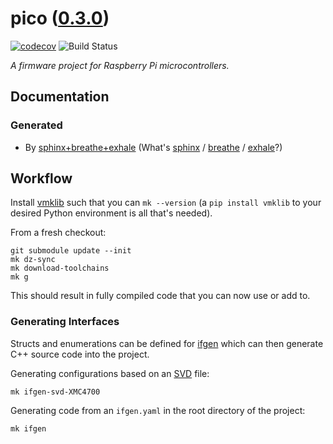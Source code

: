 <!--
    =====================================
    generator=datazen
    version=3.1.4
    hash=2a8aa648496efabc77f79bc15d2f8dc7
    =====================================
-->

# pico ([0.3.0](https://github.com/vkottler/pico/releases/tag/0.3.0))

[![codecov](https://codecov.io/gh/vkottler/pico/branch/master/graph/badge.svg)](https://codecov.io/gh/vkottler/pico)
![Build Status](https://github.com/vkottler/pico/actions/workflows/yambs-project.yml/badge.svg)

*A firmware project for Raspberry Pi microcontrollers.*

## Documentation

### Generated

* By [sphinx+breathe+exhale](https://vkottler.github.io/cpp/sphinx/pico/)
(What's [sphinx](https://www.sphinx-doc.org/en/master/) /
[breathe](https://breathe.readthedocs.io/en/latest/) /
[exhale](https://exhale.readthedocs.io/en/latest/)?)

## Workflow

Install [vmklib](https://github.com/vkottler/vmklib) such that you can
`mk --version` (a `pip install vmklib` to your desired Python environment is
all that's needed).

From a fresh checkout:

```
git submodule update --init
mk dz-sync
mk download-toolchains
mk g
```

This should result in fully compiled code that you can now use or add to.


### Generating Interfaces

Structs and enumerations can be defined for
[ifgen](https://github.com/vkottler/ifgen) which can then generate C++ source
code into the project.

Generating configurations based on an
[SVD](https://github.com/vkottler/ifgen/tree/master/ifgen/data/svd) file:

```
mk ifgen-svd-XMC4700
```

Generating code from an `ifgen.yaml` in the root directory of the project:

```
mk ifgen
```
